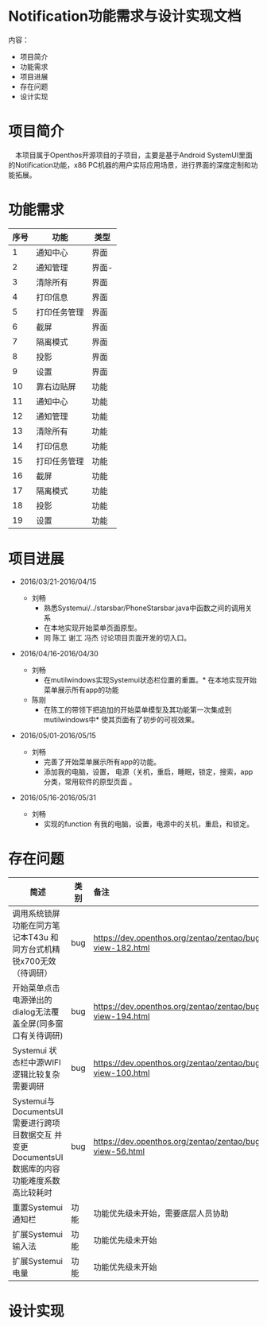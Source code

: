 # Notification功能需求与设计实现文档

内容：
* 项目简介
* 功能需求
* 项目进展
* 存在问题
* 设计实现


# 项目简介
　本项目属于Openthos开源项目的子项目，主要是基于Android SystemUI里面的Notification功能，x86 PC机器的用户实际应用场景，进行界面的深度定制和功能拓展。

# 功能需求
| 序号 	| 功能	| 类型 	|
| ----- | ---- | ----- |
| 1 | 通知中心 | 界面 |
| 2 | 通知管理 | 界面- |
| 3 | 清除所有 | 界面 |
| 4 | 打印信息 | 界面 |
| 5 | 打印任务管理 | 界面 |
| 6 | 截屏 | 界面 |
| 7 | 隔离模式 | 界面 |
| 8 | 投影 | 界面 |
| 9 | 设置 | 界面 |
| 10 | 靠右边贴屏 | 功能 |
| 11 | 通知中心 | 功能 |
| 12 | 通知管理 | 功能 |
| 13 | 清除所有 | 功能 |
| 14 | 打印信息 | 功能 |
| 15 | 打印任务管理 | 功能 |
| 16 | 截屏 | 功能 |
| 17 | 隔离模式 | 功能 |
| 18 | 投影 | 功能 |
| 19 | 设置 | 功能 |

# 项目进展

- 2016/03/21-2016/04/15
  * 刘畅
    * 熟悉Systemui/../starsbar/PhoneStarsbar.java中函数之间的调用关系
    * 在本地实现开始菜单页面原型。
    * 同 陈工 谢工 冯杰 讨论项目页面开发的切入口。

- 2016/04/16-2016/04/30
  * 刘畅
    * 在mutilwindows实现Systemui状态栏位置的重置。* 在本地实现开始菜单展示所有app的功能
  * 陈刚
    * 在陈工的带领下把追加的开始菜单模型及其功能第一次集成到mutilwindows中* 使其页面有了初步的可视效果。

- 2016/05/01-2016/05/15
  * 刘畅
    * 完善了开始菜单展示所有app的功能。
    * 添加我的电脑，设置， 电源（关机，重启，睡眠，锁定，搜索，app分类，常用软件的原型页面 。

- 2016/05/16-2016/05/31
  * 刘畅
    * 实现的function 有我的电脑，设置，电源中的关机，重启，和锁定。

# 存在问题
| 简述  | 类别  | 备注 |
| ---- |------- |:---------|
| 调用系统锁屏功能在同方笔记本T43u 和同方台式机精锐x700无效（待调研） | bug | https://dev.openthos.org/zentao/zentao/bug-view-182.html |
|  开始菜单点击电源弹出的dialog无法覆盖全屏(同多窗口有关待调研) | bug | https://dev.openthos.org/zentao/zentao/bug-view-194.html |
|  Systemui 状态栏中源WIFI逻辑比较复杂需要调研 	| bug | https://dev.openthos.org/zentao/zentao/bug-view-100.html
| Systemui与DocumentsUI 需要进行跨项目数据交互 并变更DocumentsUI数据库的内容 功能难度系数高比较耗时 | bug |	https://dev.openthos.org/zentao/zentao/bug-view-56.html |
| 重置Systemui通知栏 	| 功能 | 功能优先级未开始，需要底层人员协助|
| 扩展Systemui 输入法 	| 功能 |	功能优先级未开始|
| 扩展Systemui 电量 	| 功能 | 功能优先级未开始|

# 设计实现
